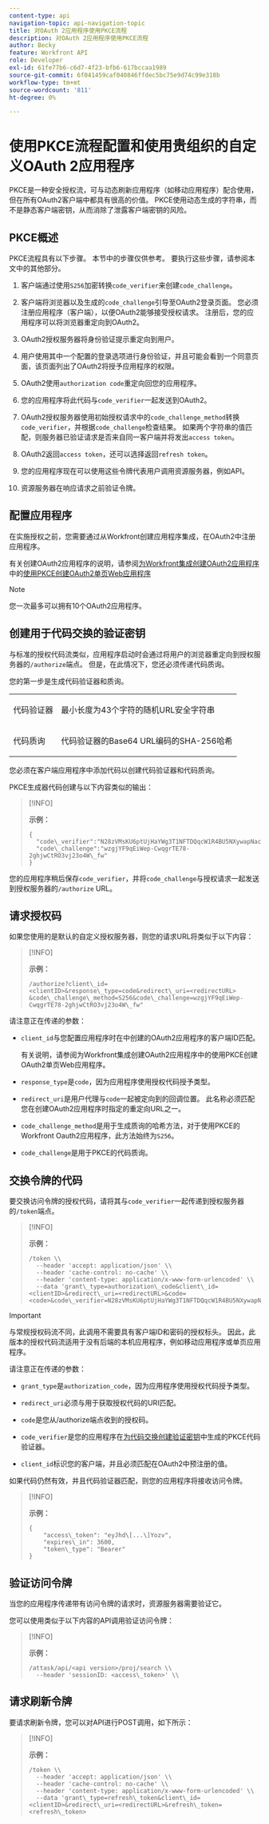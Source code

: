 ```yaml
---
content-type: api
navigation-topic: api-navigation-topic
title: 对OAuth 2应用程序使用PKCE流程
description: 对OAuth 2应用程序使用PKCE流程
author: Becky
feature: Workfront API
role: Developer
exl-id: 61fe77b6-c6d7-4f23-bfb6-617bccaa1989
source-git-commit: 6f041459caf040846ffdec5bc75e9d74c99e318b
workflow-type: tm+mt
source-wordcount: '811'
ht-degree: 0%

---
```


# 使用PKCE流程配置和使用贵组织的自定义OAuth 2应用程序

PKCE是一种安全授权流，可与动态刷新应用程序（如移动应用程序）配合使用，但在所有OAuth2客户端中都具有很高的价值。 PKCE使用动态生成的字符串，而不是静态客户端密钥，从而消除了泄露客户端密钥的风险。

## PKCE概述

PKCE流程具有以下步骤。 本节中的步骤仅供参考。 要执行这些步骤，请参阅本文中的其他部分。

1. 客户端通过使用`S256`加密转换`code_verifier`来创建`code_challenge`。

1. 客户端将浏览器以及生成的`code_challenge`引导至OAuth2登录页面。 您必须注册应用程序（客户端），以便OAuth2能够接受授权请求。 注册后，您的应用程序可以将浏览器重定向到OAuth2。

1. OAuth2授权服务器将身份验证提示重定向到用户。

1. 用户使用其中一个配置的登录选项进行身份验证，并且可能会看到一个同意页面，该页面列出了OAuth2将授予应用程序的权限。

1. OAuth2使用`authorization code`重定向回您的应用程序。

1. 您的应用程序将此代码与`code_verifier`一起发送到OAuth2。

1. OAuth2授权服务器使用初始授权请求中的`code_challenge_method`转换`code_verifier`，并根据`code_challenge`检查结果。 如果两个字符串的值匹配，则服务器已验证请求是否来自同一客户端并将发出`access token`。

1. OAuth2返回`access token`，还可以选择返回`refresh token`。

1. 您的应用程序现在可以使用这些令牌代表用户调用资源服务器，例如API。

1. 资源服务器在响应请求之前验证令牌。


## 配置应用程序

在实施授权之前，您需要通过从Workfront创建应用程序集成，在OAuth2中注册应用程序。

有关创建OAuth2应用程序的说明，请参阅[为Workfront集成创建OAuth2应用程序](../../administration-and-setup/configure-integrations/create-oauth-application.md)中的[使用PKCE创建OAuth2单页Web应用程序](../../administration-and-setup/configure-integrations/create-oauth-application.md#create-an-oauth2-single-page-web-application-using-pkce)

>[!NOTE]
>
>您一次最多可以拥有10个OAuth2应用程序。


## 创建用于代码交换的验证密钥

与标准的授权代码流类似，应用程序启动时会通过将用户的浏览器重定向到授权服务器的`/authorize`端点。 但是，在此情况下，您还必须传递代码质询。

您的第一步是生成代码验证器和质询。

<table>
  <col/>
  <col/>
    <tbody>
      <tr>
        <td role="rowheader">代码验证器</td>
        <td>
          <p>最小长度为43个字符的随机URL安全字符串</p>
        </td>
      </tr>
      <tr>
        <td role="rowheader">代码质询</td>
        <td>
          <p>代码验证器的Base64 URL编码的SHA-256哈希</p>
        </td>
      </tr>
    </tbody>
</table>


您必须在客户端应用程序中添加代码以创建代码验证器和代码质询。

PKCE生成器代码创建与以下内容类似的输出：

>[!INFO]
>
>**示例：**
>
>```
>{
>  "code\_verifier":"N28zVMsKU6ptUjHaYWg3T1NFTDQqcW1R4BU5NXywapNac4hhfkxjwfhZQat",
>  "code\_challenge":"wzgjYF9qEiWep-CwqgrTE78-2ghjwCtRO3vj23o4W\_fw"
>}
>```

您的应用程序稍后保存`code_verifier`，并将`code_challenge`与授权请求一起发送到授权服务器的`/authorize` URL。

## 请求授权码

如果您使用的是默认的自定义授权服务器，则您的请求URL将类似于以下内容：

>[!INFO]
>
>**示例：**
>
>
>```
>/authorize?client\_id=<clientID>&response\_type=code&redirect\_uri=<redirectURL>
>&code\_challenge\_method=S256&code\_challenge=wzgjYF9qEiWep-CwqgrTE78-2ghjwCtRO3vj23o4W\_fw"
>```

请注意正在传递的参数：

* `client_id`与您配置应用程序时在中创建的OAuth2应用程序的客户端ID匹配。

  有关说明，请参阅为Workfront集成创建OAuth2应用程序中的使用PKCE创建OAuth2单页Web应用程序。

* `response_type`是`code`，因为应用程序使用授权代码授予类型。

* `redirect_uri`是用户代理与`code`一起被定向到的回调位置。 此名称必须匹配您在创建OAuth2应用程序时指定的重定向URL之一。

* `code_challenge_method`是用于生成质询的哈希方法，对于使用PKCE的Workfront Oauth2应用程序，此方法始终为`S256`。

* `code_challenge`是用于PKCE的代码质询。


## 交换令牌的代码

要交换访问令牌的授权代码，请将其与`code_verifier`一起传递到授权服务器的`/token`端点。

>[!INFO]
>
>**示例：**
>
>```
>/token \\
>  --header 'accept: application/json' \\
>  --header 'cache-control: no-cache' \\
>  --header 'content-type: application/x-www-form-urlencoded' \\
>  --data 'grant\_type=authorization\_code&client\_id=<clientID>&redirect\_uri=<redirectURL>&code=<code>&code\_verifier=N28zVMsKU6ptUjHaYWg3T1NFTDQqcW1R4BU5NXywapNac4hhfkxjwfhZQat
>```

>[!IMPORTANT]
>
> 与常规授权码流不同，此调用不需要具有客户端ID和密码的授权标头。 因此，此版本的授权代码流适用于没有后端的本机应用程序，例如移动应用程序或单页应用程序。

请注意正在传递的参数：

* `grant_type`是`authorization_code`，因为应用程序使用授权代码授予类型。

* `redirect_uri`必须与用于获取授权代码的URI匹配。

* `code`是您从/authorize端点收到的授权码。

* `code_verifier`是您的应用程序在[为代码交换创建验证密钥](#Create)中生成的PKCE代码验证器。

* `client_id`标识您的客户端，并且必须匹配在OAuth2中预注册的值。


如果代码仍然有效，并且代码验证器匹配，则您的应用程序将接收访问令牌。

>[!INFO]
>
>**示例：**
>
>```
>{
>    "access\_token": "eyJhd\[...\]Yozv",
>    "expires\_in": 3600,
>    "token\_type": "Bearer"
>}
>```

## 验证访问令牌

当您的应用程序传递带有访问令牌的请求时，资源服务器需要验证它。

您可以使用类似于以下内容的API调用验证访问令牌：

>[!INFO]
>
>**示例：**
>
>```
>/attask/api/<api version>/proj/search \\
>  --header 'sessionID: <access\_token>' \\
>```

## 请求刷新令牌

要请求刷新令牌，您可以对API进行POST调用，如下所示：

>[!INFO]
>
>**示例：**
>
>```
>/token \\
>  --header 'accept: application/json' \\
>  --header 'cache-control: no-cache' \\
>  --header 'content-type: application/x-www-form-urlencoded' \\
>  --data 'grant\_type=refresh\_token&client\_id=<clientID>&redirect\_uri=<redirectURL>&refresh\_token=<refresh\_token>
>```
